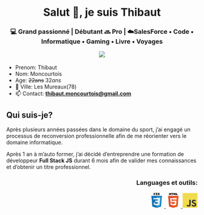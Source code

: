 <h1 align="center">Salut 👋, je suis Thibaut</h1>
<h3 align="center">💻 Grand passionné | Débutant 🔜 Pro | ☁️SalesForce • Code • Informatique • Gaming • Livre • Voyages</h3>

<p style="margin: 15px;" align="center">
    <img src="https://readme-typing-svg.herokuapp.com?duration=2000&color=EBD41B&center=true&vCenter=true&lines=developer+fullstack;sushi+lover;code+for+life">
</p>

- Prenom: Thibaut
- Nom: Moncourtois
- Age: ~~22ans~~ 32*ans*
- 📍 Ville: Les Mureaux(78)
- 📫 Contact: **thibaut.moncourtois@gmail.com**

## Qui suis-je?
Après plusieurs années passées dans le domaine du sport, j’ai engagé un processus de reconversion professionnelle afin de me réorienter vers le domaine informatique.

Après 1 an à m’auto former, j’ai décidé d’entreprendre une formation de développeur **Full Stack JS** durant 6 mois afin de valider mes connaissances et d’obtenir un titre professionnel.



<h3 align="right">Languages et outils:</h3>
<p align="right"> <a href="https://www.w3schools.com/css/" target="_blank" rel="noreferrer"> <img src="https://raw.githubusercontent.com/devicons/devicon/master/icons/css3/css3-original-wordmark.svg" alt="css3" width="40" height="40"/> </a> <a href="https://www.w3.org/html/" target="_blank" rel="noreferrer"> <img src="https://raw.githubusercontent.com/devicons/devicon/master/icons/html5/html5-original-wordmark.svg" alt="html5" width="40" height="40"/> </a> <a href="https://developer.mozilla.org/en-US/docs/Web/JavaScript" target="_blank" rel="noreferrer"> <img src="https://raw.githubusercontent.com/devicons/devicon/master/icons/javascript/javascript-original.svg" alt="javascript" width="40" height="40"/> </a> </p>

